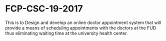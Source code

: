 # FCP-CSC-19-2017
This  is to Design and develop an online doctor appointment system that will provide a means of scheduling appointments with the doctors at the FUD  thus eliminating waiting time at the university health center. 
